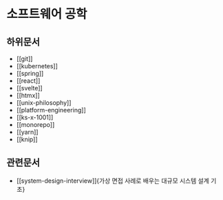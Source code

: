 # 소프트웨어 공학

## 하위문서

- [[git]]
- [[kubernetes]]
- [[spring]]
- [[react]]
- [[svelte]]
- [[htmx]]
- [[unix-philosophy]]
- [[platform-engineering]]
- [[ks-x-1001]]
- [[monorepo]]
- [[yarn]]
- [[knip]]

## 관련문서

- [[system-design-interview]]{가상 면접 사례로 배우는 대규모 시스템 설계 기초}

